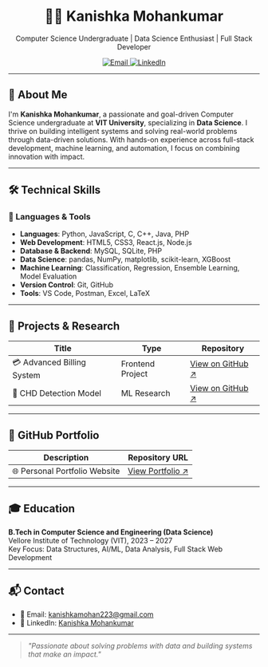 <h1 align="center">👩‍💻 Kanishka Mohankumar</h1>
<p align="center">
  Computer Science Undergraduate | Data Science Enthusiast | Full Stack Developer
</p>

<p align="center">
  <a href="mailto:kanishkamohan223@gmail.com" target="_blank">
    <img src="https://img.shields.io/badge/Email-kanishkamohan223@gmail.com-red?style=for-the-badge&logo=gmail" alt="Email">
  </a>
  <a href="https://www.linkedin.com/in/kanishka-mohankumar-099742303/" target="_blank">
    <img src="https://img.shields.io/badge/LinkedIn-Kanishka%20Mohankumar-blue?style=for-the-badge&logo=linkedin" alt="LinkedIn">
  </a>
</p>

---

## 🧠 About Me

I'm **Kanishka Mohankumar**, a passionate and goal-driven Computer Science undergraduate at **VIT University**, specializing in **Data Science**. I thrive on building intelligent systems and solving real-world problems through data-driven solutions. With hands-on experience across full-stack development, machine learning, and automation, I focus on combining innovation with impact.

---

## 🛠️ Technical Skills

### 🧩 Languages & Tools  
- **Languages**: Python, JavaScript, C, C++, Java, PHP  
- **Web Development**: HTML5, CSS3, React.js, Node.js  
- **Database & Backend**: MySQL, SQLite, PHP  
- **Data Science**: pandas, NumPy, matplotlib, scikit-learn, XGBoost  
- **Machine Learning**: Classification, Regression, Ensemble Learning, Model Evaluation  
- **Version Control**: Git, GitHub  
- **Tools**: VS Code, Postman, Excel, LaTeX  

---

## 🧪 Projects & Research

| Title                          | Type             | Repository                                                                 |
|--------------------------------|------------------|----------------------------------------------------------------------------|
| 💳 Advanced Billing System     | Frontend Project | [View on GitHub ↗](https://github.com/Kanishka-mohankumar/Billing-System) |
| 🧬 CHD Detection Model         | ML Research      | [View on GitHub ↗](https://github.com/Kanishka-mohankumar/CHD-Disease-Prediction) |

---

## 📂 GitHub Portfolio

| Description                       | Repository URL                                                                 |
|-----------------------------------|--------------------------------------------------------------------------------|
| 🌐 Personal Portfolio Website     | [View Portfolio ↗](https://github.com/Kanishka-mohankumar/Portfolio-AboutMe)  |

---

## 🎓 Education

**B.Tech in Computer Science and Engineering (Data Science)**  
Vellore Institute of Technology (VIT), 2023 – 2027  
Key Focus: Data Structures, AI/ML, Data Analysis, Full Stack Web Development

---

## 📬 Contact

- 📧 Email: [kanishkamohan223@gmail.com](mailto:kanishkamohan223@gmail.com)  
- 💼 LinkedIn: [Kanishka Mohankumar](https://www.linkedin.com/in/kanishka-mohankumar/)

---

> *"Passionate about solving problems with data and building systems that make an impact."*
